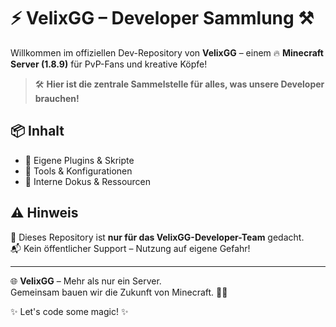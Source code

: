 # ⚡️ VelixGG – Developer Sammlung ⚒️

Willkommen im offiziellen Dev-Repository von **VelixGG** – einem 🔥 **Minecraft Server (1.8.9)** für PvP-Fans und kreative Köpfe!  

> 🛠️ **Hier ist die zentrale Sammelstelle für alles, was unsere Developer brauchen!**

## 📦 Inhalt
- 🔌 Eigene Plugins & Skripte  
- 🧰 Tools & Konfigurationen  
- 📄 Interne Dokus & Ressourcen  

## ⚠️ Hinweis
🚫 Dieses Repository ist **nur für das VelixGG-Developer-Team** gedacht.  
📬 Kein öffentlicher Support – Nutzung auf eigene Gefahr!

---

🌐 **VelixGG** – Mehr als nur ein Server.  
Gemeinsam bauen wir die Zukunft von Minecraft. 🧱💡

✨ Let's code some magic! ✨
